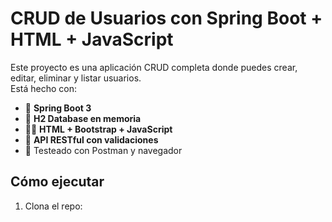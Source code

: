 # CRUD de Usuarios con Spring Boot + HTML + JavaScript

Este proyecto es una aplicación CRUD completa donde puedes crear, editar, eliminar y listar usuarios.  
Está hecho con:

- 🧠 **Spring Boot 3**
- 💾 **H2 Database en memoria**
- 🧑‍🎨 **HTML + Bootstrap + JavaScript**
- 🔁 **API RESTful con validaciones**
- 📮 Testeado con Postman y navegador

## Cómo ejecutar

1. Clona el repo:
